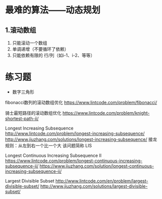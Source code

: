 # 最难的算法——动态规划

## 1.滚动数组

1. 只能滚动一个数组
2. 单调递增（不要循环了依赖）
3. 只能依赖有限的 行/列（如i-1、i-2、等等）



# 练习题

* 数字三角形

fibonacci数列的滚动数组优化
https://www.lintcode.com/problem/fibonacci/

骑士最短路径的滚动数组优化
https://www.lintcode.com/problem/knight-shortest-path-ii/

Longest Increasing Subsequence
http://www.lintcode.com/problem/longest-increasing-subsequence/
http://www.jiuzhang.com/solutions/longest-increasing-subsequence/
接龙规则：从左到右一个比一个大
该问题简称 LIS

Longest Continuous Increasing
Subsequence II
https://www.lintcode.com/problem/longest-continuous-increasing-subsequence-ii/
https://www.jiuzhang.com/solution/longest-continuous-increasing-subsequence-ii/

Largest Divisible Subset
http://www.lintcode.com/en/problem/largest-divisible-subset/
http://www.jiuzhang.com/solutions/largest-divisible-subset/